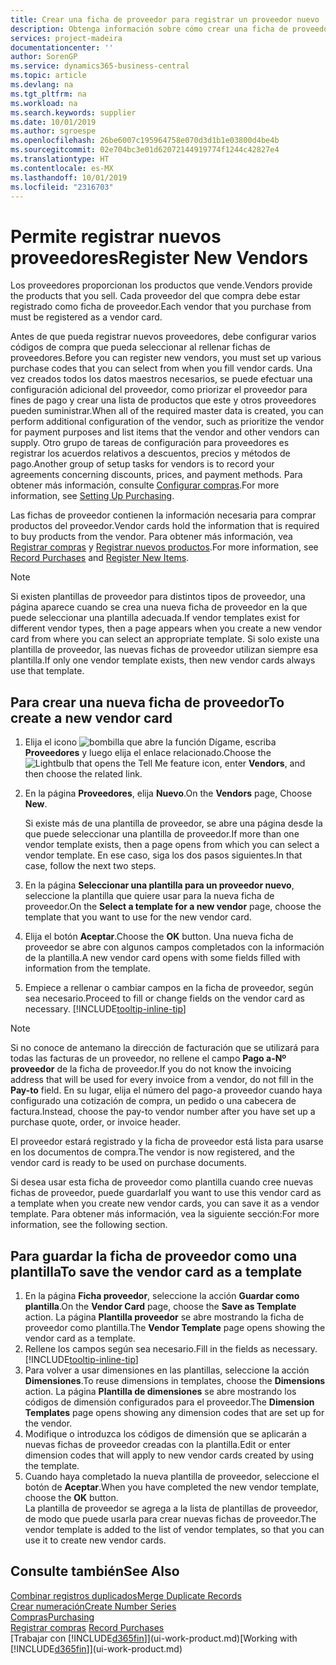 ```yaml
---
title: Crear una ficha de proveedor para registrar un proveedor nuevo | Documentos de Microsoft
description: Obtenga información sobre cómo crear una ficha de proveedor para registrar un nuevo proveedor.
services: project-madeira
documentationcenter: ''
author: SorenGP
ms.service: dynamics365-business-central
ms.topic: article
ms.devlang: na
ms.tgt_pltfrm: na
ms.workload: na
ms.search.keywords: supplier
ms.date: 10/01/2019
ms.author: sgroespe
ms.openlocfilehash: 26be6007c195964758e070d3d1b1e03800d4be4b
ms.sourcegitcommit: 02e704bc3e01d62072144919774f1244c42827e4
ms.translationtype: HT
ms.contentlocale: es-MX
ms.lasthandoff: 10/01/2019
ms.locfileid: "2316703"
---
```

# <a name="register-new-vendors"></a><span data-ttu-id="14d9e-103">Permite registrar nuevos proveedores</span><span class="sxs-lookup"><span data-stu-id="14d9e-103">Register New Vendors</span></span>
<span data-ttu-id="14d9e-104">Los proveedores proporcionan los productos que vende.</span><span class="sxs-lookup"><span data-stu-id="14d9e-104">Vendors provide the products that you sell.</span></span> <span data-ttu-id="14d9e-105">Cada proveedor del que compra debe estar registrado como ficha de proveedor.</span><span class="sxs-lookup"><span data-stu-id="14d9e-105">Each vendor that you purchase from must be registered as a vendor card.</span></span>

<span data-ttu-id="14d9e-106">Antes de que pueda registrar nuevos proveedores, debe configurar varios códigos de compra que pueda seleccionar al rellenar fichas de proveedores.</span><span class="sxs-lookup"><span data-stu-id="14d9e-106">Before you can register new vendors, you must set up various purchase codes that you can select from when you fill vendor cards.</span></span> <span data-ttu-id="14d9e-107">Una vez creados todos los datos maestros necesarios, se puede efectuar una configuración adicional del proveedor, como priorizar el proveedor para fines de pago y crear una lista de productos que este y otros proveedores pueden suministrar.</span><span class="sxs-lookup"><span data-stu-id="14d9e-107">When all of the required master data is created, you can perform additional configuration of the vendor, such as prioritize the vendor for payment purposes and list items that the vendor and other vendors can supply.</span></span> <span data-ttu-id="14d9e-108">Otro grupo de tareas de configuración para proveedores es registrar los acuerdos relativos a descuentos, precios y métodos de pago.</span><span class="sxs-lookup"><span data-stu-id="14d9e-108">Another group of setup tasks for vendors is to record your agreements concerning discounts, prices, and payment methods.</span></span> <span data-ttu-id="14d9e-109">Para obtener más información, consulte [Configurar compras](purchasing-setup-purchasing.md).</span><span class="sxs-lookup"><span data-stu-id="14d9e-109">For more information, see [Setting Up Purchasing](purchasing-setup-purchasing.md).</span></span>

<span data-ttu-id="14d9e-110">Las fichas de proveedor contienen la información necesaria para comprar productos del proveedor.</span><span class="sxs-lookup"><span data-stu-id="14d9e-110">Vendor cards hold the information that is required to buy products from the vendor.</span></span> <span data-ttu-id="14d9e-111">Para obtener más información, vea [Registrar compras](purchasing-how-record-purchases.md) y [Registrar nuevos productos](inventory-how-register-new-items.md).</span><span class="sxs-lookup"><span data-stu-id="14d9e-111">For more information, see [Record Purchases](purchasing-how-record-purchases.md) and [Register New Items](inventory-how-register-new-items.md).</span></span>

> [!NOTE]  
>   <span data-ttu-id="14d9e-112">Si existen plantillas de proveedor para distintos tipos de proveedor, una página aparece cuando se crea una nueva ficha de proveedor en la que puede seleccionar una plantilla adecuada.</span><span class="sxs-lookup"><span data-stu-id="14d9e-112">If vendor templates exist for different vendor types, then a page appears when you create a new vendor card from where you can select an appropriate template.</span></span> <span data-ttu-id="14d9e-113">Si solo existe una plantilla de proveedor, las nuevas fichas de proveedor utilizan siempre esa plantilla.</span><span class="sxs-lookup"><span data-stu-id="14d9e-113">If only one vendor template exists, then new vendor cards always use that template.</span></span>

## <a name="to-create-a-new-vendor-card"></a><span data-ttu-id="14d9e-114">Para crear una nueva ficha de proveedor</span><span class="sxs-lookup"><span data-stu-id="14d9e-114">To create a new vendor card</span></span>
1. <span data-ttu-id="14d9e-115">Elija el icono ![bombilla que abre la función Dígame](media/ui-search/search_small.png "Dígame que desea hacer"), escriba **Proveedores** y luego elija el enlace relacionado.</span><span class="sxs-lookup"><span data-stu-id="14d9e-115">Choose the ![Lightbulb that opens the Tell Me feature](media/ui-search/search_small.png "Tell me what you want to do") icon, enter **Vendors**, and then choose the related link.</span></span>  
2. <span data-ttu-id="14d9e-116">En la página **Proveedores**, elija **Nuevo**.</span><span class="sxs-lookup"><span data-stu-id="14d9e-116">On the **Vendors** page, Choose **New**.</span></span>

    <span data-ttu-id="14d9e-117">Si existe más de una plantilla de proveedor, se abre una página desde la que puede seleccionar una plantilla de proveedor.</span><span class="sxs-lookup"><span data-stu-id="14d9e-117">If more than one vendor template exists, then a page opens from which you can select a vendor template.</span></span> <span data-ttu-id="14d9e-118">En ese caso, siga los dos pasos siguientes.</span><span class="sxs-lookup"><span data-stu-id="14d9e-118">In that case, follow the next two steps.</span></span>
3. <span data-ttu-id="14d9e-119">En la página **Seleccionar una plantilla para un proveedor nuevo**, seleccione la plantilla que quiere usar para la nueva ficha de proveedor.</span><span class="sxs-lookup"><span data-stu-id="14d9e-119">On the **Select a template for a new vendor** page, choose the template that you want to use for the new vendor card.</span></span>
4. <span data-ttu-id="14d9e-120">Elija el botón **Aceptar**.</span><span class="sxs-lookup"><span data-stu-id="14d9e-120">Choose the **OK** button.</span></span> <span data-ttu-id="14d9e-121">Una nueva ficha de proveedor se abre con algunos campos completados con la información de la plantilla.</span><span class="sxs-lookup"><span data-stu-id="14d9e-121">A new vendor card opens with some fields filled with information from the template.</span></span>
5. <span data-ttu-id="14d9e-122">Empiece a rellenar o cambiar campos en la ficha de proveedor, según sea necesario.</span><span class="sxs-lookup"><span data-stu-id="14d9e-122">Proceed to fill or change fields on the vendor card as necessary.</span></span> [!INCLUDE[tooltip-inline-tip](includes/tooltip-inline-tip_md.md)]

> [!NOTE]  
>   <span data-ttu-id="14d9e-123">Si no conoce de antemano la dirección de facturación que se utilizará para todas las facturas de un proveedor, no rellene el campo **Pago a-Nº proveedor** de la ficha de proveedor.</span><span class="sxs-lookup"><span data-stu-id="14d9e-123">If you do not know the invoicing address that will be used for every invoice from a vendor, do not fill in the **Pay-to** field.</span></span> <span data-ttu-id="14d9e-124">En su lugar, elija el número del pago-a proveedor cuando haya configurado una cotización de compra, un pedido o una cabecera de factura.</span><span class="sxs-lookup"><span data-stu-id="14d9e-124">Instead, choose the pay-to vendor number after you have set up a purchase quote, order, or invoice header.</span></span>

<span data-ttu-id="14d9e-125">El proveedor estará registrado y la ficha de proveedor está lista para usarse en los documentos de compra.</span><span class="sxs-lookup"><span data-stu-id="14d9e-125">The vendor is now registered, and the vendor card is ready to be used on purchase documents.</span></span>

<span data-ttu-id="14d9e-126">Si desea usar esta ficha de proveedor como plantilla cuando cree nuevas fichas de proveedor, puede guardarla</span><span class="sxs-lookup"><span data-stu-id="14d9e-126">If you want to use this vendor card as a template when you create new vendor cards, you can save it as a vendor template.</span></span> <span data-ttu-id="14d9e-127">Para obtener más información, vea la siguiente sección:</span><span class="sxs-lookup"><span data-stu-id="14d9e-127">For more information, see the following section.</span></span>

## <a name="to-save-the-vendor-card-as-a-template"></a><span data-ttu-id="14d9e-128">Para guardar la ficha de proveedor como una plantilla</span><span class="sxs-lookup"><span data-stu-id="14d9e-128">To save the vendor card as a template</span></span>
1. <span data-ttu-id="14d9e-129">En la página **Ficha proveedor**, seleccione la acción **Guardar como plantilla**.</span><span class="sxs-lookup"><span data-stu-id="14d9e-129">On the **Vendor Card** page, choose the **Save as Template** action.</span></span> <span data-ttu-id="14d9e-130">La página **Plantilla proveedor** se abre mostrando la ficha de proveedor como plantilla.</span><span class="sxs-lookup"><span data-stu-id="14d9e-130">The **Vendor Template** page opens showing the vendor card as a template.</span></span>
2. <span data-ttu-id="14d9e-131">Rellene los campos según sea necesario.</span><span class="sxs-lookup"><span data-stu-id="14d9e-131">Fill in the fields as necessary.</span></span> [!INCLUDE[tooltip-inline-tip](includes/tooltip-inline-tip_md.md)]
3. <span data-ttu-id="14d9e-132">Para volver a usar dimensiones en las plantillas, seleccione la acción **Dimensiones**.</span><span class="sxs-lookup"><span data-stu-id="14d9e-132">To reuse dimensions in templates, choose the **Dimensions** action.</span></span> <span data-ttu-id="14d9e-133">La página **Plantilla de dimensiones** se abre mostrando los códigos de dimensión configurados para el proveedor.</span><span class="sxs-lookup"><span data-stu-id="14d9e-133">The **Dimension Templates** page opens showing any dimension codes that are set up for the vendor.</span></span>
4. <span data-ttu-id="14d9e-134">Modifique o introduzca los códigos de dimensión que se aplicarán a nuevas fichas de proveedor creadas con la plantilla.</span><span class="sxs-lookup"><span data-stu-id="14d9e-134">Edit or enter dimension codes that will apply to new vendor cards created by using the template.</span></span>
5. <span data-ttu-id="14d9e-135">Cuando haya completado la nueva plantilla de proveedor, seleccione el botón de **Aceptar**.</span><span class="sxs-lookup"><span data-stu-id="14d9e-135">When you have completed the new vendor template, choose the **OK** button.</span></span>  
   <span data-ttu-id="14d9e-136">La plantilla de proveedor se agrega a la lista de plantillas de proveedor, de modo que puede usarla para crear nuevas fichas de proveedor.</span><span class="sxs-lookup"><span data-stu-id="14d9e-136">The vendor template is added to the list of vendor templates, so that you can use it to create new vendor cards.</span></span>

## <a name="see-also"></a><span data-ttu-id="14d9e-137">Consulte también</span><span class="sxs-lookup"><span data-stu-id="14d9e-137">See Also</span></span>
[<span data-ttu-id="14d9e-138">Combinar registros duplicados</span><span class="sxs-lookup"><span data-stu-id="14d9e-138">Merge Duplicate Records</span></span>](sales-how-merge-duplicate-records.md)  
[<span data-ttu-id="14d9e-139">Crear numeración</span><span class="sxs-lookup"><span data-stu-id="14d9e-139">Create Number Series</span></span>](ui-create-number-series.md)  
[<span data-ttu-id="14d9e-140">Compras</span><span class="sxs-lookup"><span data-stu-id="14d9e-140">Purchasing</span></span>](purchasing-manage-purchasing.md)  
<span data-ttu-id="14d9e-141">[Registrar compras](purchasing-how-record-purchases.md) </span><span class="sxs-lookup"><span data-stu-id="14d9e-141">[Record Purchases](purchasing-how-record-purchases.md) </span></span>  
<span data-ttu-id="14d9e-142">[Trabajar con [!INCLUDE[d365fin](includes/d365fin_md.md)]](ui-work-product.md)</span><span class="sxs-lookup"><span data-stu-id="14d9e-142">[Working with [!INCLUDE[d365fin](includes/d365fin_md.md)]](ui-work-product.md)</span></span>  
